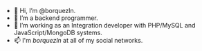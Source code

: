 - 👋 Hi, I’m @borquezln.
- 👀 I’m a backend programmer.
- 🌱 I’m working as an Integration developer with PHP/MySQL and JavaScript/MongoDB systems.
- 📫 I'm <i>borquezln</i> at all of my social networks.

<!---
borquezln/borquezln is a ✨ special ✨ repository because its `README.md` (this file) appears on your GitHub profile.
You can click the Preview link to take a look at your changes.
--->
